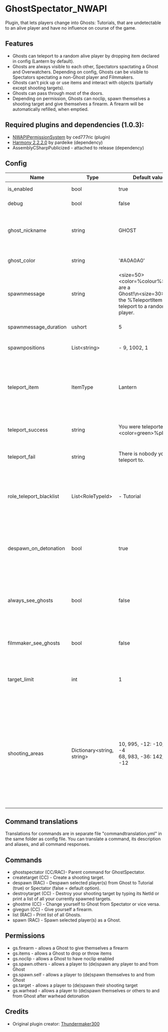 # GhostSpectator_NWAPI
Plugin, that lets players change into Ghosts: Tutorials, that are undetectable to an alive player and have no influence on course of the game.

## Features
- Ghosts can teleport to a random alive player by dropping item declared in config (Lantern by default).
- Ghosts are always visible to each other, Spectators spactating a Ghost and Overwatchers. Depending on config, Ghosts can be visible to Spectators spectating a non-Ghost player and Filmmakers.
- Ghosts can't pick up or use items and interact with objects (partially except shooting targets).
- Ghosts can pass through most of the doors.
- Depending on permission, Ghosts can noclip, spawn themselves a shooting target and give themselves a firearm. A firearm will be automatically refilled, when emptied.

## Required plugins and dependencies (1.0.3): 
- [NWAPIPermissionSystem](https://github.com/CedModV2/NWAPIPermissionSystem/releases/tag/0.0.6) by ced777ric (plugin)
- [Harmony 2.2.2.0](https://github.com/pardeike/Harmony/releases/tag/v2.2.2.0) by pardeike (dependency)
- AssemblyCSharpPublicized - attached to release (dependency)

## Config
|Name|Type|Default value|Description|
|---|---|---|---|
|is_enabled|bool|true|Is plugin enabled?|
|debug|bool|false|Is Debug enabled?|
|ghost_nickname|string|GHOST|Nickname of Ghost, that is displayed in place of a role.|
|ghost_color|string|'#A0A0A0'|Color of a Ghost nickname.|
|spawnmessage|string|<size=50><color=%colour%>You are a Ghost!</color>\n<size=30>Drop the %TeleportItem% to teleport to a random player.</size>|Broadcast shown to a Ghost upon spawn.|
|spawnmessage_duration|ushort|5|Duration of a spawn message.|
|spawnpositions|List\<string\>|- 9, 1002, 1|Ghost spawn positions.|
|teleport_item|ItemType|Lantern|Item given to every Ghost, that can teleport them to alive player when dropped.|
|teleport_success|string|You were teleported to <color=green>%player%</color>.|Hint shown to a Ghost, if teleport succeeds.|
|teleport_fail|string|There is nobody you can teleport to.|Hint shown to a Ghost, if teleport fails.|
|role_teleport_blacklist|List\<RoleTypeId\>|- Tutorial|A list of roles that Ghosts cannot be teleported to. Scp079 is already included.|
|despawn_on_detonation|bool|true|Should Ghosts be despawned and not allowed to spawn after warhead detonation?|
|always_see_ghosts|bool|false|Should Spectators be able to see Ghosts, if spectated player is not a Ghost?|
|filmmaker_see_ghosts|bool|false|Should Filmmakers be able to see Ghosts?|
|target_limit|int|1|How many shooting targets can one Ghost have spawned?|
|shooting_areas|Dictionary\<string, string\>| 10, 995, -12: -10, 996, -4<br/> 68, 983, -36: 142, 985, -12|Areas, where Ghosts can spawn a shooting target. For each area, provide a pair of positions, their coordinates will be used as perimeter along every axis.|

## Command translations
Translations for commands are in separate file "commandtranslation.yml" in the same folder as config file. You can translate a command, its description and aliases, and all command responses. 

## Commands
- ghostspectator (CC/RAC)- Parent command for GhostSpectator.
- createtarget (CC) - Create a shooting target.
- despawn (RAC) - Despawn selected player(s) from Ghost to Tutorial (true) or Spectator (false = default option).
- destroytarget (CC) - Destroy your shooting target by typing its NetId or print a list of all your currently spawned targets.
- ghostme (CC) - Change yourself to Ghost from Spectator or vice versa.
- givegun (CC) - Give yourself a firearm. 
- list (RAC) - Print list of all Ghosts.
- spawn (RAC) - Spawn selected player(s) as a Ghost.

## Permissions
- gs.firearm - allows a Ghost to give themselves a firearm
- gs.items - allows a Ghost to drop or throw items
- gs.noclip - allows a Ghost to have noclip enabled
- gs.spawn.others - allows a player to (de)spawn any player to and from Ghost
- gs.spawn.self - allows a player to (de)spawn themselves to and from Ghost
- gs.target - allows a player to (de)spawn their shooting target
- gs.warhead - allows a player to (de)spawn themselves or others to and from Ghost after warhead detonation

## Credits
- Original plugin creator: [Thundermaker300](https://github.com/Thundermaker300)
